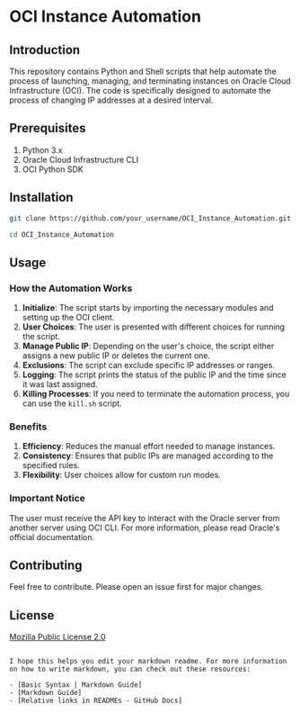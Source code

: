 
# OCI Instance Automation

## Introduction

This repository contains Python and Shell scripts that help automate the process of launching, managing, and terminating instances on Oracle Cloud Infrastructure (OCI). The code is specifically designed to automate the process of changing IP addresses at a desired interval.

## Prerequisites

1. Python 3.x
2. Oracle Cloud Infrastructure CLI
3. OCI Python SDK

## Installation

```bash
git clone https://github.com/your_username/OCI_Instance_Automation.git

cd OCI_Instance_Automation

```

## Usage

### How the Automation Works

1. **Initialize**: The script starts by importing the necessary modules and setting up the OCI client.
2. **User Choices**: The user is presented with different choices for running the script.
3. **Manage Public IP**: Depending on the user's choice, the script either assigns a new public IP or deletes the current one.
4. **Exclusions**: The script can exclude specific IP addresses or ranges.
5. **Logging**: The script prints the status of the public IP and the time since it was last assigned.
6. **Killing Processes**: If you need to terminate the automation process, you can use the `kill.sh` script.

### Benefits

1. **Efficiency**: Reduces the manual effort needed to manage instances.
2. **Consistency**: Ensures that public IPs are managed according to the specified rules.
3. **Flexibility**: User choices allow for custom run modes.

### Important Notice

The user must receive the API key to interact with the Oracle server from another server using OCI CLI. For more information, please read Oracle's official documentation.

## Contributing

Feel free to contribute. Please open an issue first for major changes.

## License

[Mozilla Public License 2.0](LICENSE.md)
```

I hope this helps you edit your markdown readme. For more information on how to write markdown, you can check out these resources:

- [Basic Syntax | Markdown Guide]
- [Markdown Guide]
- [Relative links in READMEs - GitHub Docs]